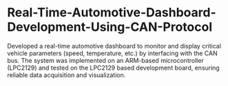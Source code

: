 # Real-Time-Automotive-Dashboard-Development-Using-CAN-Protocol
Developed a real-time automotive dashboard to monitor and display critical vehicle parameters (speed, temperature, etc.) by interfacing with the CAN bus. The system was implemented on an ARM-based microcontroller (LPC2129) and tested on the LPC2129 based development board, ensuring reliable data acquisition and visualization.
